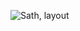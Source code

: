 ![Sath, layout](https://user-images.githubusercontent.com/86479510/138359228-cc351900-5395-4eb6-9539-1d92cfc5c1b3.png)
